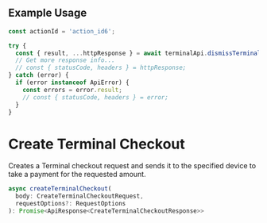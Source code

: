 ## Example Usage

```ts
const actionId = 'action_id6';

try {
  const { result, ...httpResponse } = await terminalApi.dismissTerminalAction(actionId);
  // Get more response info...
  // const { statusCode, headers } = httpResponse;
} catch (error) {
  if (error instanceof ApiError) {
    const errors = error.result;
    // const { statusCode, headers } = error;
  }
}
```

# Create Terminal Checkout

Creates a Terminal checkout request and sends it to the specified device to take a payment
for the requested amount.

```ts
async createTerminalCheckout(
  body: CreateTerminalCheckoutRequest,
  requestOptions?: RequestOptions
): Promise<ApiResponse<CreateTerminalCheckoutResponse>>
```
